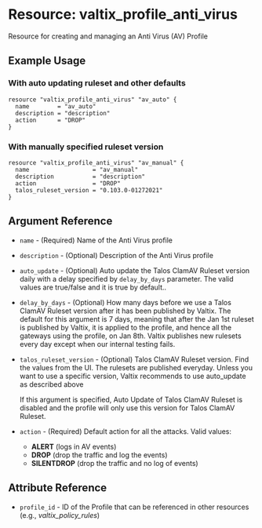 # Resource: valtix_profile_anti_virus
Resource for creating and managing an Anti Virus (AV) Profile

## Example Usage

### With auto updating ruleset and other defaults
```hcl
resource "valtix_profile_anti_virus" "av_auto" {
  name        = "av_auto"
  description = "description"
  action      = "DROP"
}
```

### With manually specified ruleset version
```hcl
resource "valtix_profile_anti_virus" "av_manual" {
  name                  = "av_manual"
  description           = "description"
  action                = "DROP"
  talos_ruleset_version = "0.103.0-01272021"
}
```

## Argument Reference
* `name` - (Required) Name of the Anti Virus profile
* `description` - (Optional) Description of the Anti Virus profile
* `auto_update` - (Optional) Auto update the Talos ClamAV Ruleset version daily with a delay specified by `delay_by_days` parameter. The valid values are true/false and it is true by default..
* `delay_by_days` - (Optional) How many days before we use a Talos ClamAV Ruleset version after it has been published by Valtix. The default for this argument is 7 days, meaning that after the Jan 1st ruleset is published by Valtix, it is applied to the profile, and hence all the gateways using the profile, on Jan 8th. Valtix publishes new rulesets every day except when our internal testing fails.
* `talos_ruleset_version` - (Optional) Talos ClamAV Ruleset version. Find the values from the UI. The rulesets are published everyday. Unless you want to use a specific version, Valtix recommends to use auto_update as described above

  If this argument is specified, Auto Update of Talos ClamAV Ruleset is disabled and the profile will only use this version for Talos ClamAV Ruleset.

* `action` - (Required) Default action for all the attacks. Valid values:
    * **ALERT** (logs in AV events)
    * **DROP** (drop the traffic and log the events)
    * **SILENTDROP** (drop the traffic and no log of events)

## Attribute Reference
* `profile_id` - ID of the Profile that can be referenced in other resources (e.g., *valtix_policy_rules*)